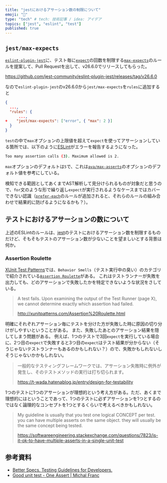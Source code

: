 ```yaml
---
title: "jestにおけるアサーション数の制限について"
emoji: "📑"
type: "tech" # tech: 技術記事 / idea: アイデア
topics: ["jest", "eslint", "test"]
published: true
---
```


## `jest/max-expects`

[`eslint-plugin-jest`](https://github.com/jest-community/eslint-plugin-jest/)に、テスト毎に[`expect`](https://jestjs.io/ja/docs/expect#expectvalue)の回数を制限する[`max-expects`](https://github.com/jest-community/eslint-plugin-jest/blob/main/docs/rules/max-expects.md)のルールを提案して、Pull Requestを出して、v26.6.0でリリースしてもらった。

https://github.com/jest-community/eslint-plugin-jest/releases/tag/v26.6.0

なので`eslint-plugin-jest`のv26.6.0から`jest/max-expects`を`rules`に追加すると

```diff:.eslintrc.json
{
  ...,
  "rules": {
      ...,
+    "jest/max-expects": ["error", { "max": 2 }]
  }
}
```

`test`の中で`max`オプションの上限値を超えて`expect`を使ってアサーションしている箇所では、以下のように[ESLint](https://eslint.org/)がエラーを報告するようになった。

```sh
Too many assertion calls (3). Maximum allowed is 2.
```

`max`オプションのデフォルトは`5`で、これは[`ava/max-asserts`](https://github.com/avajs/eslint-plugin-ava/blob/main/docs/rules/max-asserts.md#options)のオプションのデフォルト値を参考にしている。

検知できる範囲としてあくまでAST解析して見分けられるものが対象だと思うので、`for`文のような形で繰り返し`expect`が実行されるようなケースまではカバーできない認識（[`prefer-each`](https://github.com/jest-community/eslint-plugin-jest/issues/1048)のルールが追加されると、それらのルールの組み合わせで結果的に防げるようになるかも？）。

## テストにおけるアサーションの数について

上述のESLintのルールは、[jest](https://jestjs.io/)のテストにおけるアサーション数を制限するものだけど、そもそもテストのアサーション数が少ないことを望ましいとする背景は何か。

### Assertion Roulette

[XUnit Test Patterns](http://xunitpatterns.com/)では、`Behavior Smells`（テスト実行中の臭い）のカテゴリで紹介されている[`Assertion Roulette`](http://xunitpatterns.com/Assertion%20Roulette.html)がある。
これはテストランナーが失敗を出力しても、どのアサーションで失敗したかを特定できないような状況をさしている。

> A test fails. Upon examining the output of the Test Runner (page X), we cannot determine exactly which assertion had failed.
>
> http://xunitpatterns.com/Assertion%20Roulette.html

明確にそれぞれアサーション毎にテストを分けた方が失敗した時に原因の切り分けがしやすいということがある。
また、失敗したあとのアサーション結果を隠してしまう問題がある。
例えば、1つのテストで3回`expect`を実行している場合に、2つ目の`expect`で失敗すると3つ目の`expect`はテスト結果が分からない（そうじゃないテストランナーもあるのかもしれない？）ので、失敗かもしれないしそうじゃないかかもしれない。

> 一般的なテスティングフレームワークでは、アサーション失敗時に例外が発生し、そのテストメソッドの実行は打ち切られます。
>
> https://t-wada.hatenablog.jp/entry/design-for-testability

1つのテストに1つのアサーションが理想的という考え方がある。ただ、あくまで理想的にはということであって、1つのテストに必ずアサーションを1つとするのではなく論理的なコンセプトを1つとするくらいで考えるべきかもしれない。

> My guideline is usually that you test one logical CONCEPT per test. you can have multiple asserts on the same object. they will usually be the same concept being tested.
>
> https://softwareengineering.stackexchange.com/questions/7823/is-it-ok-to-have-multiple-asserts-in-a-single-unit-test

## 参考資料

- [Better Specs. Testing Guidelines for Developers.](https://www.betterspecs.org/#single)
- [Good unit test - One Assert | Michal Franc](https://mfranc.com/unit-testing/good-unit-test-one-assert/)
